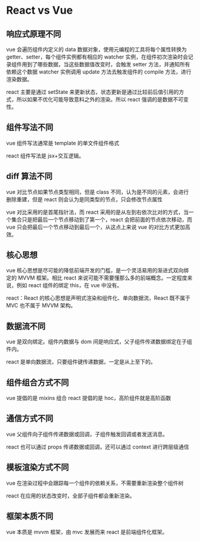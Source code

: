 # React vs Vue

## 响应式原理不同

vue 会遍历组件内定义的 data 数据对象，使用元编程的工具将每个属性转换为 getter、setter，每个组件实例都有相应的 watcher 实例，在组件初次渲染时会记录组件用到了哪些数据，当这些数据值改变时，会触发 setter 方法，并通知所有依赖这个数据 watcher 实例调用 update 方法去触发组件的 compile 方法，进行渲染数据。

react 主要是通过 setState 来更新状态，状态更新是通过比较前后值引用的方式，所以如果不优化可能导致意料之外的渲染。所以 react 强调的是数据不可变性。

## 组件写法不同

vue 组件写法通常是 template 的单文件组件格式

react 组件写法是 jsx+交互逻辑。

## diff 算法不同

vue 对比节点如果节点类型相同，但是 class 不同，认为是不同的元素，会进行删除重建，但是 react 则会认为是同类型的节点，只会修改节点属性

vue 对比采用的是首尾指针法，而 react 采用的是从左到右依次比对的方式，当一个集合只是把最后一个节点移动到了第一个，react 会把前面的节点依次移动，而 vue 只会把最后一个节点移动到最后一个，从这点上来说 vue 的对比方式更加高效。

## 核心思想

vue 核心思想是尽可能的降低前端开发的门槛，是一个灵活易用的渐进式双向绑定的 MVVM 框架。相比 react 来说可能不需要懂那么多的前端概念。一定程度来说，例如 react 组件的绑定 this，在 vue 中没有。

react：React 的核心思想是声明式渲染和组件化、单向数据流，React 既不属于 MVC 也不属于 MVVM 架构。

## 数据流不同

vue 是双向绑定。组件内数据与 dom 间是响应式，父子组件传递数据绑定在子组件内。

react 是单向数据流，只要组件键传递数据，一定是从上至下的。

## 组件组合方式不同

vue 提倡的是 mixins 组合
react 提倡的是 hoc，高阶组件就是高阶函数

## 通信方式不同

vue 父组件向子组件传递数据或回调，子组件触发回调或者发送消息。

react 也可以通过 props 传递数据或回调，还可以通过 context 进行跨层级通信

## 模板渲染方式不同

vue 在渲染过程中会跟踪每一个组件的依赖关系，不需要重新渲染整个组件树

react 在应用的状态改变时，全部子组件都会重新渲染。

## 框架本质不同

vue 本质是 mvvm 框架，由 mvc 发展而来
react 是前端组件化框架。

